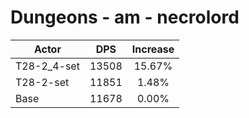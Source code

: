# Dungeons - am - necrolord
| Actor | DPS | Increase |
|---|:---:|:---:|
|T28-2_4-set|13508|15.67%|
|T28-2-set|11851|1.48%|
|Base|11678|0.00%|
